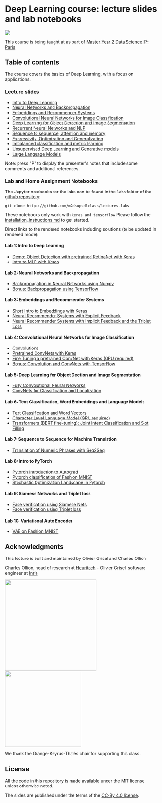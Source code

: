 # Deep Learning course: lecture slides and lab notebooks

<a href="https://mybinder.org/v2/gh/m2dsupsdlclass/lectures-labs/master">
  <img src="https://mybinder.org/badge.svg" />
</a>

This course is being taught at as part of [Master Year 2 Data Science IP-Paris](https://www.ip-paris.fr/education/masters/mention-mathematiques-appliquees-statistiques/master-year-2-data-science)

## Table of contents

The course covers the basics of Deep Learning, with a focus on applications.

### Lecture slides

- [Intro to Deep Learning](https://m2dsupsdlclass.github.io/lectures-labs/slides/01_intro_to_deep_learning/index.html)
- [Neural Networks and Backpropagation](https://m2dsupsdlclass.github.io/lectures-labs/slides/02_backprop/index.html)
- [Embeddings and Recommender Systems](https://m2dsupsdlclass.github.io/lectures-labs/slides/03_recommender_systems/index.html)
- [Convolutional Neural Networks for Image Classification](https://m2dsupsdlclass.github.io/lectures-labs/slides/04_conv_nets/index.html)
- [Deep Learning for Object Detection and Image Segmentation](https://m2dsupsdlclass.github.io/lectures-labs/slides/05_conv_nets_2/index.html)
- [Recurrent Neural Networks and NLP](https://m2dsupsdlclass.github.io/lectures-labs/slides/06_deep_nlp/index.html)
- [Sequence to sequence, attention and memory](https://m2dsupsdlclass.github.io/lectures-labs/slides/07_deep_nlp_2/index.html)
- [Expressivity, Optimization and Generalization](https://m2dsupsdlclass.github.io/lectures-labs/slides/08_expressivity_optimization_generalization/index.html)
- [Imbalanced classification and metric learning](https://m2dsupsdlclass.github.io/lectures-labs/slides/09_imbalanced_classif_metric_learning/index.html)
- [Unsupervised Deep Learning and Generative models](https://m2dsupsdlclass.github.io/lectures-labs/slides/10_unsupervised_generative_models/index.html)
- [Large Language Models](https://m2dsupsdlclass.github.io/lectures-labs/slides/11_large_language_models/index.html)

Note: press "P" to display the presenter's notes that include some comments and
additional references.

### Lab and Home Assignment Notebooks

The Jupyter notebooks for the labs can be found in the `labs` folder of
the [github repository](https://github.com/m2dsupsdlclass/lectures-labs/):

    git clone https://github.com/m2dsupsdlclass/lectures-labs

These notebooks only work with `keras and tensorflow`
Please follow the [installation_instructions.md](https://github.com/m2dsupsdlclass/lectures-labs/blob/master/installation_instructions.md)
to get started.

Direct links to the rendered notebooks including solutions (to be updated in rendered mode):

#### Lab 1: Intro to Deep Learning

- [Demo: Object Detection with pretrained RetinaNet with Keras](https://github.com/m2dsupsdlclass/lectures-labs/blob/master/labs/01_keras/Demo_RetinaNet.ipynb)
- [Intro to MLP with Keras](https://github.com/m2dsupsdlclass/lectures-labs/blob/master/labs/01_keras/Intro%20Keras.ipynb)

#### Lab 2: Neural Networks and Backpropagation

- [Backpropagation in Neural Networks using Numpy](https://github.com/m2dsupsdlclass/lectures-labs/blob/master/labs/02_backprop/Backpropagation_numpy.ipynb)
- [Bonus: Backpropagation using TensorFlow](https://github.com/m2dsupsdlclass/lectures-labs/blob/master/labs/02_backprop/Backpropagation_tensorflow.ipynb)

#### Lab 3: Embeddings and Recommender Systems

- [Short Intro to Embeddings with Keras](https://github.com/m2dsupsdlclass/lectures-labs/blob/master/labs/03_neural_recsys/Short_Intro_to_Embeddings_with_Keras_rendered.ipynb)
- [Neural Recommender Systems with Explicit Feedback](https://github.com/m2dsupsdlclass/lectures-labs/blob/master/labs/03_neural_recsys/Explicit_Feedback_Neural_Recommender_System_rendered.ipynb)
- [Neural Recommender Systems with Implicit Feedback and the Triplet Loss](https://github.com/m2dsupsdlclass/lectures-labs/blob/master/labs/03_neural_recsys/Implicit_Feedback_Recsys_with_the_triplet_loss_rendered.ipynb)

#### Lab 4: Convolutional Neural Networks for Image Classification

- [Convolutions](https://github.com/m2dsupsdlclass/lectures-labs/blob/master/labs/04_conv_nets/Convolutions.ipynb)
- [Pretrained ConvNets with Keras](https://github.com/m2dsupsdlclass/lectures-labs/blob/master/labs/04_conv_nets/Pretrained_ConvNets_with_Keras_rendered.ipynb)
- [Fine Tuning a pretrained ConvNet with Keras (GPU required)](https://github.com/m2dsupsdlclass/lectures-labs/blob/master/labs/04_conv_nets/Fine_Tuning_Deep_CNNs_with_GPU_rendered.ipynb)
- [Bonus: Convolution and ConvNets with TensorFlow](https://github.com/m2dsupsdlclass/lectures-labs/blob/master/labs/04_conv_nets/ConvNets_with_TensorFlow_rendered.ipynb)

#### Lab 5: Deep Learning for Object Dection and Image Segmentation

- [Fully Convolutional Neural Networks](https://github.com/m2dsupsdlclass/lectures-labs/blob/master/labs/05_conv_nets_2/Fully_Convolutional_Neural_Networks_rendered.ipynb)
- [ConvNets for Classification and Localization](https://github.com/m2dsupsdlclass/lectures-labs/blob/master/labs/05_conv_nets_2/ConvNets_for_Classification_and_Localization_rendered.ipynb)

#### Lab 6: Text Classification, Word Embeddings and Language Models

- [Text Classification and Word Vectors](https://github.com/m2dsupsdlclass/lectures-labs/blob/master/labs/06_deep_nlp/NLP_word_vectors_classification_rendered.ipynb)
- [Character Level Language Model (GPU required)](https://github.com/m2dsupsdlclass/lectures-labs/blob/master/labs/06_deep_nlp/Character_Level_Language_Model_rendered.ipynb)
- [Transformers (BERT fine-tuning): Joint Intent Classification and Slot Filling](https://github.com/m2dsupsdlclass/lectures-labs/blob/master/labs/06_deep_nlp/Transformers_Joint_Intent_Classification_Slot_Filling_rendered.ipynb)

#### Lab 7: Sequence to Sequence for Machine Translation

- [Translation of Numeric Phrases with Seq2Seq](https://github.com/m2dsupsdlclass/lectures-labs/blob/master/labs/07_seq2seq/Translation_of_Numeric_Phrases_with_Seq2Seq_rendered.ipynb)

#### Lab 8: Intro to PyTorch

- [Pytorch Introduction to Autograd](https://github.com/m2dsupsdlclass/lectures-labs/blob/master/labs/08_frameworks/A_PyTorch_introduction__autograd_in_action.ipynb)
- [Pytorch classification of Fashion MNIST](https://github.com/m2dsupsdlclass/lectures-labs/blob/master/labs/08_frameworks/Fashion_MNIST_classification.ipynb)
- [Stochastic Optimization Landscape in Pytorch](https://github.com/m2dsupsdlclass/lectures-labs/blob/master/labs/08_frameworks/Minimal_MLP__stochastic_optimization_landscape.ipynb)

#### Lab 9: Siamese Networks and Triplet loss

- [Face verification using Siamese Nets](https://github.com/m2dsupsdlclass/lectures-labs/blob/master/labs/09_triplet_loss/Face_Verification_Using_Siamese_Nets.ipynb)
- [Face verification using Triplet loss](https://github.com/m2dsupsdlclass/lectures-labs/blob/master/labs/09_triplet_loss/Face_Verification_Using_Triplet_Loss.ipynb)

#### Lab 10: Variational Auto Encoder

- [VAE on Fashion MNIST](https://github.com/m2dsupsdlclass/lectures-labs/blob/master/labs/10_unsupervised_generative_models/Variational_AutoEncoders.ipynb)

## Acknowledgments

This lecture is built and maintained by Olivier Grisel and Charles Ollion

Charles Ollion, head of research at [Heuritech](http://www.heuritech.com) -
Olivier Grisel, software engineer at
[Inria](https://team.inria.fr/parietal/en)

<a href="http://www.heuritech.com"><img src="slides/05_conv_nets_2/images/logo heuritech v2.png"
width="300"/></a> <a href="https://team.inria.fr/parietal/en"><img
src="slides/05_conv_nets_2/images/inria-logo.png" width="250"/></a>

We thank the Orange-Keyrus-Thalès chair for supporting this class.

## License

All the code in this repository is made available under the MIT license
unless otherwise noted.

The slides are published under the terms of the [CC-By 4.0
license](https://creativecommons.org/licenses/by/4.0/).
